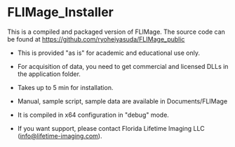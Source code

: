 # FLIMage_Installer

This is a compiled and packaged version of FLIMage. The source code can be found at https://github.com/ryoheiyasuda/FLIMage_public

* This is provided "as is" for academic and educational use only.

* For acquisition of data, you need to get commercial and licensed DLLs in the application folder. 

* Takes up to 5 min for installation.

* Manual, sample script, sample data are available in Documents/FLIMage

* It is compiled in x64 configuration in "debug" mode. 

* If you want support, please contact Florida Lifetime Imaging LLC (info@lifetime-imaging.com). 
